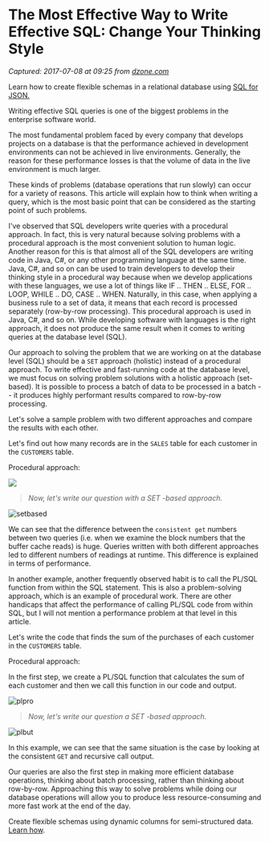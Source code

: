 # The Most Effective Way to Write Effective SQL: Change Your Thinking Style

_Captured: 2017-07-08 at 09:25 from [dzone.com](https://dzone.com/articles/the-most-effective-way-to-write-effective-sql-chan?edition=306238&utm_source=Daily%20Digest&utm_medium=email&utm_campaign=dd%202017-07-07)_

Learn how to create flexible schemas in a relational database using [SQL for JSON.](https://dzone.com/go?i=226221&u=http%3A%2F%2Fgo.mariadb.com%2FGLBL-WC2017JSONPartIIWhitePaper_LP-Registration.html%3Futm_source%3Ddzone%26utm_medium%3Dtext-ad%26utm_campaign%3Dtext-ad_json_dzone%26utm_content%3Dproduct)

Writing effective SQL queries is one of the biggest problems in the enterprise software world.

The most fundamental problem faced by every company that develops projects on a database is that the performance achieved in development environments can not be achieved in live environments. Generally, the reason for these performance losses is that the volume of data in the live environment is much larger.

These kinds of problems (database operations that run slowly) can occur for a variety of reasons. This article will explain how to think when writing a query, which is the most basic point that can be considered as the starting point of such problems.

I've observed that SQL developers write queries with a procedural approach. In fact, this is very natural because solving problems with a procedural approach is the most convenient solution to human logic. Another reason for this is that almost all of the SQL developers are writing code in Java, C#, or any other programming language at the same time. Java, C#, and so on can be used to train developers to develop their thinking style in a procedural way because when we develop applications with these languages, we use a lot of things like IF .. THEN .. ELSE, FOR .. LOOP, WHILE .. DO, CASE .. WHEN. Naturally, in this case, when applying a business rule to a set of data, it means that each record is processed separately (row-by-row processing). This procedural approach is used in Java, C#, and so on. While developing software with languages is the right approach, it does not produce the same result when it comes to writing queries at the database level (SQL).

Our approach to solving the problem that we are working on at the database level (SQL) should be a `SET` approach (holistic) instead of a procedural approach. To write effective and fast-running code at the database level, we must focus on solving problem solutions with a holistic approach (set-based). It is possible to process a batch of data to be processed in a batch -- it produces highly performant results compared to row-by-row processing.

Let's solve a sample problem with two different approaches and compare the results with each other.

Let's find out how many records are in the `SALES` table for each customer in the `CUSTOMERS` table.

Procedural approach:

![](https://emrahmete.files.wordpress.com/2016/02/prosedurel.png?w=900)

> _Now, let's write our question with a SET -based approach._

![setbased](https://emrahmete.files.wordpress.com/2016/02/setbased.png?w=640&h=254)

We can see that the difference between the `consistent get` numbers between two queries (i.e. when we examine the block numbers that the buffer cache reads) is huge. Queries written with both different approaches led to different numbers of readings at runtime. This difference is explained in terms of performance.

In another example, another frequently observed habit is to call the PL/SQL function from within the SQL statement. This is also a problem-solving approach, which is an example of procedural work. There are other handicaps that affect the performance of calling PL/SQL code from within SQL, but I will not mention a performance problem at that level in this article.

Let's write the code that finds the sum of the purchases of each customer in the `CUSTOMERS` table.

Procedural approach:

In the first step, we create a PL/SQL function that calculates the sum of each customer and then we call this function in our code and output.

![plpro](https://emrahmete.files.wordpress.com/2016/02/plpro.png?w=640&h=252)

> _Now, let's write our question a SET -based approach._

![plbut](https://emrahmete.files.wordpress.com/2016/02/plbut.png?w=640&h=269)

In this example, we can see that the same situation is the case by looking at the consistent `GET` and recursive call output.

Our queries are also the first step in making more efficient database operations, thinking about batch processing, rather than thinking about row-by-row. Approaching this way to solve problems while doing our database operations will allow you to produce less resource-consuming and more fast work at the end of the day.

Create flexible schemas using dynamic columns for semi-structured data. [Learn how](https://dzone.com/go?i=226222&u=http%3A%2F%2Fgo.mariadb.com%2FGLBL-WC2017JSONPartI_LP-Registration.html%3Futm_source%3Ddzone%26utm_medium%3Dwhitepaper%26utm_campaign%3Dtext-ad_dynamic-columns_dzone%26utm_content%3Dproduct).
